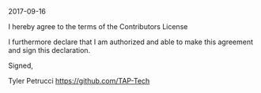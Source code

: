 2017-09-16

I hereby agree to the terms of the Contributors License

I furthermore declare that I am authorized and able to make this
agreement and sign this declaration.

Signed,

Tyler Petrucci
https://github.com/TAP-Tech
